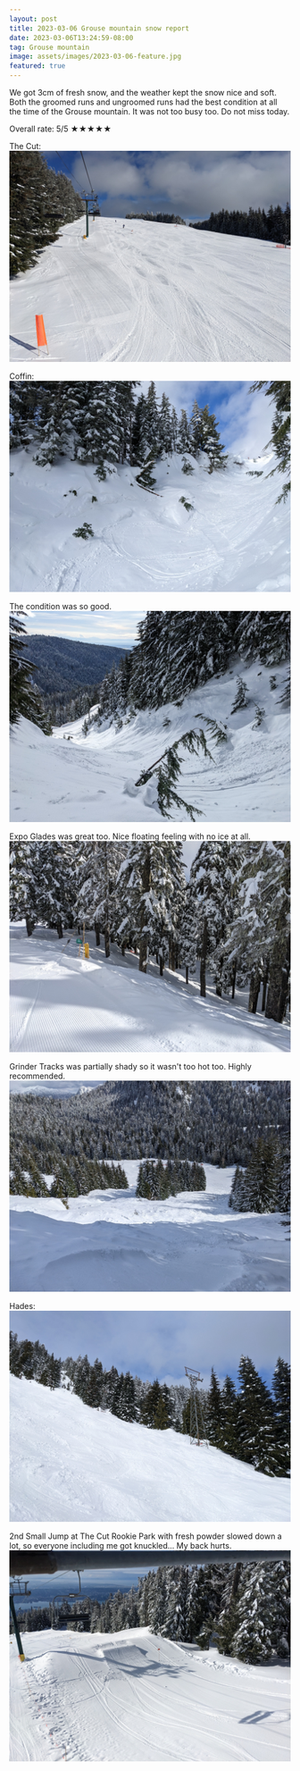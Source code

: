 ```yaml
---
layout: post
title: 2023-03-06 Grouse mountain snow report
date: 2023-03-06T13:24:59-08:00
tag: Grouse mountain
image: assets/images/2023-03-06-feature.jpg
featured: true
---
```

We got 3cm of fresh snow, and the weather kept the snow nice and soft. Both the groomed runs and ungroomed runs had the best condition at all the time of the Grouse mountain. It was not too busy too. Do not miss today.

Overall rate: 5/5 ★★★★★

The Cut:
![](/assets/images/2023-03-06-the-cut.jpg)

Coffin:
![](/assets/images/2023-03-06-coffin.jpg)

The condition was so good.
![](/assets/images/2023-03-06-coffin-2.jpg)

Expo Glades was great too. Nice floating feeling with no ice at all.
![](/assets/images/2023-03-06-expo-glades.jpg)

Grinder Tracks was partially shady so it wasn't too hot too. Highly recommended.
![](/assets/images/2023-03-06-grinder-tracks.jpg)

Hades:
![](/assets/images/2023-03-06-hades.jpg)

2nd Small Jump at The Cut Rookie Park with fresh powder slowed down a lot, so everyone including me got knuckled... My back hurts.
![](/assets/images/2023-03-06-2nd-small-jump.jpg)


